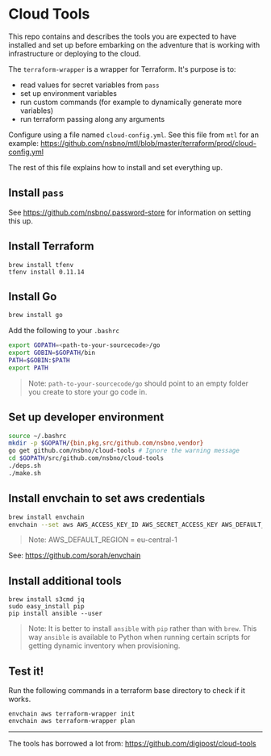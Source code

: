 # Cloud Tools

This repo contains and describes the tools you are expected to have installed and set up before embarking on the adventure that is working with infrastructure or deploying to the cloud.

The `terraform-wrapper` is a wrapper for Terraform. It's purpose is to:

- read values for secret variables from `pass`
- set up environment variables
- run custom commands (for example to dynamically generate more variables)
- run terraform passing along any arguments

Configure using a file named `cloud-config.yml`. See this file from `mtl` for an example: https://github.com/nsbno/mtl/blob/master/terraform/prod/cloud-config.yml

The rest of this file explains how to install and set everything up.


## Install `pass`

See https://github.com/nsbno/.password-store for information on setting this up.


## Install Terraform

```
brew install tfenv
tfenv install 0.11.14
```

## Install Go

```bash
brew install go
```

Add the following to your `.bashrc`

```bash
export GOPATH=<path-to-your-sourcecode>/go
export GOBIN=$GOPATH/bin
PATH=$GOBIN:$PATH
export PATH
```

> Note: `path-to-your-sourcecode/go` should point to an empty folder you create to store your go code in.


## Set up developer environment

```bash
source ~/.bashrc
mkdir -p $GOPATH/{bin,pkg,src/github.com/nsbno,vendor}
go get github.com/nsbno/cloud-tools # Ignore the warning message
cd $GOPATH/src/github.com/nsbno/cloud-tools
./deps.sh
./make.sh
```


## Install envchain to set aws credentials

```bash
brew install envchain
envchain --set aws AWS_ACCESS_KEY_ID AWS_SECRET_ACCESS_KEY AWS_DEFAULT_REGION
```

> Note: AWS_DEFAULT_REGION = eu-central-1

See: https://github.com/sorah/envchain


## Install additional tools

```
brew install s3cmd jq
sudo easy_install pip
pip install ansible --user
```

> Note: It is better to install `ansible` with `pip` rather than with `brew`. This way `ansible` is available to Python when running certain scripts for getting dynamic inventory when provisioning.

## Test it!

Run the following commands in a terraform base directory to check if it works.

```
envchain aws terraform-wrapper init
envchain aws terraform-wrapper plan
```

---
The tools has borrowed a lot from: https://github.com/digipost/cloud-tools
